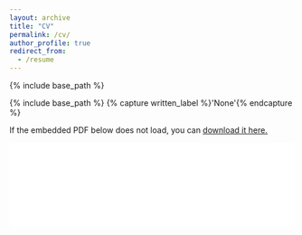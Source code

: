 ```yaml
---
layout: archive
title: "CV"
permalink: /cv/
author_profile: true
redirect_from:
  - /resume
---
```


{% include base_path %}

{% include base_path %}
{% capture written_label %}'None'{% endcapture %}

If the embedded PDF below does not load, you can <u><a href="../files/Curriculum_Vitae_English.pdf">download it here.</a></u>
<br/>

<embed src="../files/CV.pdf" type="application/pdf" width="100%" />
